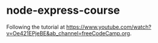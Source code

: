 # node-express-course

Following the tutorial at https://www.youtube.com/watch?v=Oe421EPjeBE&ab_channel=freeCodeCamp.org.
